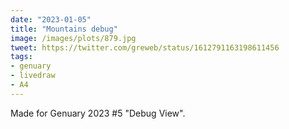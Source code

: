 ```yaml
---
date: "2023-01-05"
title: "Mountains debug"
image: /images/plots/879.jpg
tweet: https://twitter.com/greweb/status/1612791163198611456
tags:
- genuary
- livedraw
- A4
---
```


Made for Genuary 2023 #5 "Debug View".
